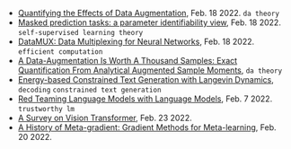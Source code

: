 
- [Quantifying the Effects of Data Augmentation](https://arxiv.org/pdf/2202.09134.pdf), Feb. 18 2022. `da theory`
- [Masked prediction tasks: a parameter identifiability view](https://arxiv.org/pdf/2202.09305.pdf), Feb. 18 2022. `self-supervised learning theory`
- [DataMUX: Data Multiplexing for Neural Networks](https://arxiv.org/pdf/2202.09318.pdf), Feb. 18 2022. `efficient computation`
- [A Data-Augmentation Is Worth A Thousand Samples: Exact Quantification From Analytical Augmented Sample Moments](https://arxiv.org/pdf/2202.08325.pdf), `da theory`
- [Energy-based Constrained Text Generation with Langevin Dynamics](https://arxiv.org/pdf/2202.11705.pdf), `decoding` `constrained text generation`
- [Red Teaming Language Models with Language Models](https://www.deepmind.com/research/publications/2022/Red-Teaming-Language-Models-with-Language-Models), Feb. 7 2022. `trustworthy lm`
- [A Survey on Vision Transformer](https://arxiv.org/pdf/2012.12556.pdf), Feb. 23 2022.
- [A History of Meta-gradient: Gradient Methods for Meta-learning](https://arxiv.org/pdf/2202.09701.pdf), Feb. 20 2022.
